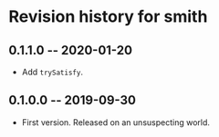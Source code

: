 # Revision history for smith

## 0.1.1.0 -- 2020-01-20

* Add `trySatisfy`.

## 0.1.0.0 -- 2019-09-30

* First version. Released on an unsuspecting world.
